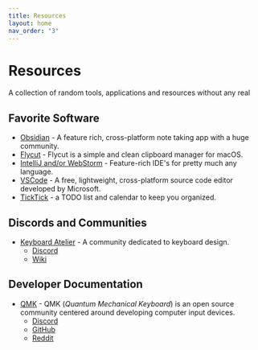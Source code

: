 ```yaml
---
title: Resources
layout: home
nav_order: "3"
---
```

# Resources
A collection of random tools, applications and resources without any real 
## Favorite Software
- [Obsidian](https://obsidian.md/) - A feature rich, cross-platform note taking app with a huge community.
- [Flycut](https://formulae.brew.sh/cask/flycut) - Flycut is a simple and clean clipboard manager for macOS.
- [IntelliJ and/or WebStorm](https://www.jetbrains.com/) - Feature-rich IDE's for pretty much any language.
- [VSCode](https://code.visualstudio.com/) - A free, lightweight, cross-platform source code editor developed by Microsoft.
- [TickTick](https://ticktick.com/?language=en_us) - a TODO list and calendar to keep you organized.

## Discords and Communities
- [Keyboard Atelier](https://kbatelier.org/) - A community dedicated to keyboard design.
	- [Discord](https://discord.com/invite/b7vwhHS)
	- [Wiki](https://wiki.kbatelier.org/)

## Developer Documentation
- [QMK](https://docs.qmk.fm/) - QMK (_Quantum Mechanical Keyboard_) is an open source community centered around developing computer input devices.
	- [Discord](https://discord.com/invite/qmk)
	- [GitHub](https://github.com/qmk/qmk_firmware)
	- [Reddit](https://www.reddit.com/r/olkb/)